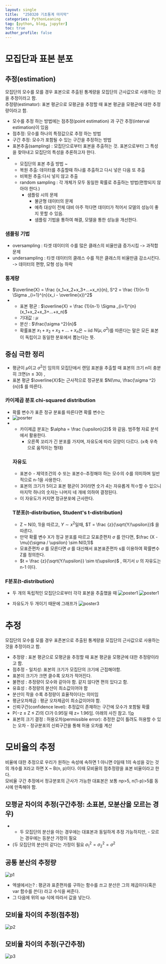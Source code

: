 ```yaml
---
layout: single
title:  "250320 기초통계 마지막"
categories: PythonLeaning
tag: [python, blog, jupyter]
toc: true
author_profile: false
---
```


<head>
  <style>
    table.dataframe {
      white-space: normal;
      width: 100%;
      height: 240px;
      display: block;
      overflow: auto;
      font-family: Arial, sans-serif;
      font-size: 0.9rem;
      line-height: 20px;
      text-align: center;
      border: 0px !important;
    }

    table.dataframe th {
      text-align: center;
      font-weight: bold;
      padding: 8px;
    }

    table.dataframe td {
      text-align: center;
      padding: 8px;
    }

    table.dataframe tr:hover {
      background: #b8d1f3; 
    }

    .output_prompt {
      overflow: auto;
      font-size: 0.9rem;
      line-height: 1.45;
      border-radius: 0.3rem;
      -webkit-overflow-scrolling: touch;
      padding: 0.8rem;
      margin-top: 0;
      margin-bottom: 15px;
      font: 1rem Consolas, "Liberation Mono", Menlo, Courier, monospace;
      color: $code-text-color;
      border: solid 1px $border-color;
      border-radius: 0.3rem;
      word-break: normal;
      white-space: pre;
    }

  .dataframe tbody tr th:only-of-type {
      vertical-align: middle;
  }

  .dataframe tbody tr th {
      vertical-align: top;
  }

  .dataframe thead th {
      text-align: center !important;
      padding: 8px;
  }

  .page__content p {
      margin: 0 0 0px !important;
  }

  .page__content p > strong {
    font-size: 0.8rem !important;
  }

  </style>
</head>



# **모집단과 표본 분포**
## **추정(estimation)**
모집단의 모수를 모를 경우 표본으로 추출된 통계량을 모집단의 근사값으로 사용하는 것을 추정이라고 함.  
추정량(estimator): 표본 평균으로 모평균을 추정할 때 표본 평균을 모평균에 대한 추정량이라고 함.  
* 모수를 추정 하는 방법에는 점추정(point estimation) 과 구간 추정(interval estimation)이 있음
* 점추정: 모수를 하나의 특정값으로 추정 하는 방법
* 구간 추정: 모수가 포함될 수 있는 구간을 추정하는 방법
* 표본추출(sampling) : 모집단으로부터 표본을 추출하는 것. 표본으로부터 그 특성을 찾아내고 모집단의 특성을 추론하고자 한다.
*  * 모집단의 표본 추출 방법 ~
   * 복원 추출: 데이터를 추출할때 하나를 추출하고 다시 넣은 다음 또 추출
   * 비복원 추출:다시 넣지 않고 추출
   * random sampling : 각 개체가 모두 동일한 확률로 추출하는 방법(편향되지 않아야 한다.)
     * 샘플링 시의 문제
       * 불균형 데이터의 문제
       * 예측 대상이 전체 대비 아주 적다면 데이터가 적어서 모델의 성능이 좋지 못할 수 있음.
       * 샘플링 기법을 통하여 해결, 모델을 통한 성능을 개선한다.
### 샘플링 기법
* oversampling : 타겟 데이터의 수를 많은 클래스의 비율만큼 증가시킴 -> 과적합 문제
* undersampling : 타겟 데이터의 클래스 수를 적은 클래스의 비율만큼 감소시킨다. -> 데이터의 편향, 모형 성능 하락
### 통계량
  * $\overline{X} = \frac {x_1+x_2+x_3+...+x_n}{n}, S^2 = \frac {1}{n-1} \Sigma _{i=1}^{n}(x_i - \overline{x})^2$
  * * 표본 평균 : $\overline{X} = \frac {1}{n-1} \Sigma _{i=1}^{n}(x_1+x_2+x_3+...+x_n)$
    * 기대값 : $\mu$
    * 분산 : $\frac{\sigma ^2}{n}$
    * 확률표본 $x_1+x_2+x_3+...+x_n$은 ~ iid $N(\mu, \sigma ^2)$를 따른다는 말은 모든 표본이 독립이고 동일한 분포에서 뽑는다는 뜻.
## **중심 극한 정리**
* 평균이 $\mu$이고 $\sigma ^2$인 임의의 모집단에서 랜덤 표본을 추출할 때 표본의 크기 n이 충분히 크면$(n \le 30)$ ,
* 표본 평균 $\overline{X}$는 근사적으로 정규분포 $N(\mu, \frac{\sigma ^2}{n})$ 를 따른다. 

### **카이제곱 분포 chi-squared distribution**
* 확률 변수가 표준 정규 분표를 따른다면 확률 변수는
* ![posrter](https://media.discordapp.net/attachments/1351886685637578783/1352219520709955628/image.png?ex=67dd3810&is=67dbe690&hm=6a7eb682857e58a719ed878253f3e29bf9103ea6c570925a8048b99b805709d1&=&format=webp&quality=lossless&width=665&height=304)
* * 카이제곱 분포는 $\alpha = \frac {\upsilon}{2}$ 와 같음. 범주형 자료 분석에서 활용한다.
    * 오른쪽 꼬리가 긴 분포를 가지며, 자유도에 따라 모양이 다르다. (x축 우측으로 움직이는 형태)
  ### 자유도
  * 표본수 - 제약조건의 수 또는 표본수-추정해야 하는 모수의 수를 의미하며 일반적으로 n-1을 사용한다.
  * 표본의 크기가 5이고 표본 평균이 3이라면 숫가 4는 자유롭게 적ㅇ할 수 있으니 마지막 하나의 숫자는 나머지 네 개에 의하여 결정된다.
  * 이 자유도가 커지면 정규분포에 근사한다.
  ### T분포(t-distribution, Student's t-distribution)
  * Z ~ N(0, 1)을 따르고, $Y \sim x^2$일때, $T = \frac {z}{\sqrt{Y/\upsilon}}$ 을 따른다.
  * 만약 확률 변수 X가 정규 분포를 따르고 모표준편차 $\sigma$ 를 안다면, $\frac {X - \mu}{\sigma / \upsilon} \sim N(0,1)$
  * 모표준편차 $\sigma$ 를 모른다면 $\sigma$ 를 대신해서 표본표준편차 s를 이용하여 확률변수 Z를 정의한다.
  * $t = \frac {z}{\sqrt{Y/\upsilon}} \sim t(\upsilon)$ , 여기서 $\upsilon$ 의 자유도는 n-1 이다.

 ### F분포(t-distribution)
  * 두 개의 독립적인 모집단으로부터 각각 표본을 추출했을 때 
![poster1](https://media.discordapp.net/attachments/1351886685637578783/1352232836333174835/2025-03-20_195001.png?ex=67dd4477&is=67dbf2f7&hm=701d5432034b6e9830907d38187fa2e3d0790b4a7a813517ed8b7ebbd4cbbd1e&=&format=webp&quality=lossless&width=864&height=149)
![poster1](https://media.discordapp.net/attachments/1351886685637578783/1352232836081385554/2025-03-20_195020.png?ex=67dd4477&is=67dbf2f7&hm=61fe424504ec699266653e98c124402827746b02c61257fba2b8b6df30a7e6fb&=&format=webp&quality=lossless&width=1269&height=345)

* 자유도가 두 개이기 때문에 그래프가
![poster3](https://media.discordapp.net/attachments/1351886685637578783/1352233221760221246/2025-03-20_195147.png?ex=67dd44d3&is=67dbf353&hm=6984b5e177b3399d103819ffe08d9ec495a85de6c63a823aa2e744e684864e51&=&format=webp&quality=lossless&width=688&height=386)


# **추정**
모집단의 모수를 모를 경우 표존본으로 추출된 통계량을 모집단의 근사값으로 사용하는 것을 추정이라고 함.
* 추정량 : 표본 평균으로 모평균을 추정할 때  표본 평균을 모평균에 대한 추정량이라고 함.  
* 점추정 - 일치성: 표본의 크기가 모집단의 크기에 근접해야함.
* 표본이 크기가 크면 클수록 오차가 적어진다.
* 불편성 : 추정량이 모수와 같아야 함. 같지 않다면 편의 있다고 함.
* 유효성 : 추정량의 분산이 최소값이어야 함
* 분산이 작을 수록 추정량이 효율적이다는 의미임
* 평균오차제곱 : 평균 오차제곱이 최소값이어야 함.
* 신뢰구간(confidence level): 추정값이 존재하는 구간에 모수가 포함될 확률
* P(−z ≤ Z ≤ Z)의 CI가 0.95일 때 z= 1.96임. 아래의 사진 참고.
  ![[p](https://media.discordapp.net/attachments/1351886685637578783/1352236766819778663/2025-03-20_200557.png?ex=67dd4820&is=67dbf6a0&hm=ceeacb68487ab83c991799d5a50270138e9791533c1907c5fa1f793520ecf46c&=&format=webp&quality=lossless&width=970&height=723)
* 표본의 크기 결정 : 허용오차(permissible error): 추정한 값이 틀려도 허용할 수 있는 오차 - 정규분포의 신뢰구간을 통해 허용 오차를 계산

# **모비율의 추정**
비율에 대한 추정으로 우리가 원하는 속성에 속하면 1 아니면 0일때 1의 속성을 갖는 것의 개수를 X라고 하면 X ~ B(n, p)이다.
이때 모비율의 점추정량을 표본 비율이라고 한다.  
모비율 구간 추정에서 정규분포의 근사가 가능한 대표본은 보통 np>5, n(1-p)>5를 동시에 만족해야 함.     
## **모평균 차이의 추정(구간추정: 소표본, 모분산을 모르는 경우)**
* - 두 모집단의 분산을 아는 경우에는 대표본과 동일하게 추정 가능하지만, - 모르는 경우에는 등분산 가정이 필요
* (두 모집단의 분산이 같다는 가정이 필요 $\sigma _1 ^2 = \sigma _2 ^2 = \sigma ^2$
  
## **공통 분산의 추정량**
![p1](https://media.discordapp.net/attachments/1351886685637578783/1352271155129487360/2025-03-20_222228.png?ex=67dd6827&is=67dc16a7&hm=2a34a794b8a35fc11d8b60ff7d28a7b728637691b833f764bc2b7b5331b555ca&=&format=webp&quality=lossless&width=504&height=209)
* 엑셀에서는? : 평균과 표준편차를 구하는 함수를 쓰고 분산은 그의 제곱이다(혹은 var 함수를 쓴다) 라고 수식을 써준다.
* 그 다음에 위의 sp 식에 따라서 값을 넣는다.
  
## **모비율 차이의 추정(점추정)**
![p2](https://media.discordapp.net/attachments/1351886685637578783/1352273152792592415/2025-03-20_223014.png?ex=67dd6a03&is=67dc1883&hm=4d3127616790120f75fadfc0332637ee92ac43de6108cf7cb3f38b8d11afc2c2&=&format=webp&quality=lossless&width=660&height=120)

## **모비율 차이의 추정(구간추정)**
![p3](https://media.discordapp.net/attachments/1351886685637578783/1352273152536870923/2025-03-20_223028.png?ex=67dd6a03&is=67dc1883&hm=c7571ca5634fe870e3e5253ff060ad3800a2f4709b2728755199f9b180879f86&=&format=webp&quality=lossless&width=1023&height=265)








